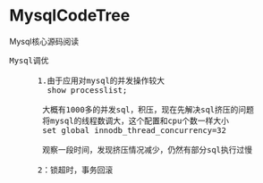 # MysqlCodeTree
Mysql核心源码阅读

<pre>
Mysql调优

      1.由于应用对mysql的并发操作较大 
        show processlist;
  
       大概有1000多的并发sql，积压，现在先解决sql挤压的问题
       将mysql的线程数调大，这个配置和cpu个数一样大小
       set global innodb_thread_concurrency=32

       观察一段时间，发现挤压情况减少，仍然有部分sql执行过慢

      2：锁超时，事务回滚
</pre>